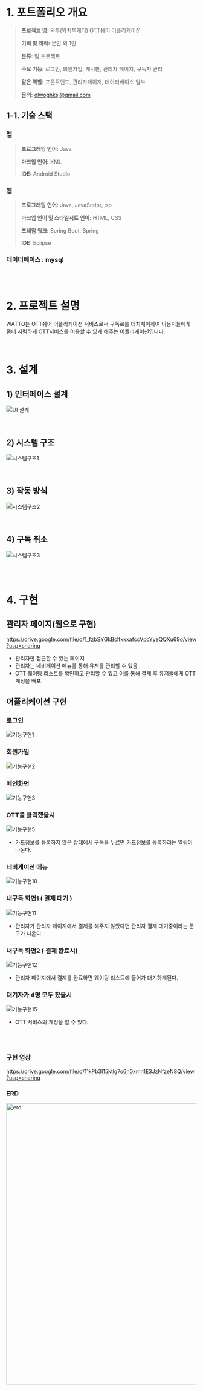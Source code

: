 # 1. 포트폴리오 개요

> **프로젝트 명:** 와투(와치투게더) OTT쉐어 어플리케이션
>
> **기획 및 제작:** 본인 외 1인
>
> **분류:** 팀 프로젝트
>
> **주요 기능:** 로그인, 회원가입, 게시판, 관리자 페이지, 구독자 관리
>
> **맡은 역할:** 프론트엔드, 관리자페이지, 데이터베이스 일부
>
> **문의:** dlwoghksj@gmail.com


## 1-1. 기술 스택
### 앱
> **프로그래밍 언어:** Java
> 
> **마크업 언어:** XML
> 
> **IDE:** Android Studio
### 웹
> **프로그래밍 언어:** Java, JavaScript, jsp
> 
> **마크업 언어 및 스타일시트 언어:** HTML, CSS
> 
> **프레임 워크:** Spring Boot, Spring
> 
> **IDE:** Eclipse
### 데이터베이스 : mysql
<br />
<br />

# 2. 프로젝트 설명
WATTO는 OTT쉐어 어플리케이션 서비스로써 구독료를 더치페이하여 이용자들에게 좀더 저렴하게 OTT서비스를 이용할 수 있게 해주는 어플리케이션입니다.

<br />

# 3. 설계
## 1) 인터페이스 설계
![UI 설계](https://github.com/dlwoghksj/mypofo/assets/104198797/6264be0c-35a8-468b-ac3e-2cb81e89ca50)

<br />

## 2) 시스템 구조
![시스템구조1](https://github.com/dlwoghksj/mypofo/assets/104198797/b5c9eb2a-5181-411e-8d7f-d9aad7aa5885)

<br />

## 3) 작동 방식
![시스템구조2](https://github.com/dlwoghksj/mypofo/assets/104198797/d58e6d15-4996-48e0-a4f5-0357e4c83ce1)

<br />

## 4) 구독 취소
![시스템구조3](https://github.com/dlwoghksj/mypofo/assets/104198797/5c870efa-b69b-4ab0-ab5e-db87a7dec831)

<br />
<br />

# 4. 구현
## 관리자 페이지(웹으로 구현)
https://drive.google.com/file/d/1_fzbSYGkBclfxxxafccVpcYyeQQXu69o/view?usp=sharing
- 관리자만 접근할 수 있는 페이지
- 관리자는 네비게이션 메뉴를 통해 유저를 관리할 수 있음
- OTT 웨이팅 리스트를 확인하고 관리할 수 있고 이를 통해 결제 후 유저들에게 OTT계정을 배포.

## 어플리케이션 구현
### 로그인
![기능구현1](https://github.com/dlwoghksj/mypofo/assets/104198797/04345a99-f1de-4c36-b0e1-566113b5f50d)
### 회원가입
![기능구현2](https://github.com/dlwoghksj/mypofo/assets/104198797/97e7a80e-71a0-4f74-93b6-ffdce8f40afe)
### 메인화면
![기능구현3](https://github.com/dlwoghksj/mypofo/assets/104198797/cc31257d-cffa-4c00-bce3-1bd7b31d912c)
### OTT를 클릭했을시
![기능구현5](https://github.com/dlwoghksj/mypofo/assets/104198797/366ddc58-f93f-4f36-960e-c44586aa274f)
- 카드정보를 등록하지 않은 상태에서 구독을 누르면 카드정보를 등록하라는 알림이 나온다.
### 네비게이션 메뉴
![기능구현10](https://github.com/dlwoghksj/mypofo/assets/104198797/e1134f57-1188-4347-8909-4820adbbd185)
### 내구독 화면1 ( 결제 대기 )
![기능구현11](https://github.com/dlwoghksj/mypofo/assets/104198797/9bd5e269-ca5d-46ef-82f4-bc8cbf8e2ff9)
- 관리자가 관리자 페이지에서 결제를 해주지 않았다면 관리자 결제 대기중이라는 문구가 나온디.
### 내구독 화면2 ( 결제 완료시)
![기능구현12](https://github.com/dlwoghksj/mypofo/assets/104198797/9e83df5f-5acf-47db-a1f3-d48426c49709)
- 관리자 페이지에서 결제를 완료하면 웨이팅 리스트에 들어가 대기하게된다.
### 대기자가 4명 모두 찼을시
![기능구현15](https://github.com/dlwoghksj/mypofo/assets/104198797/c08cce61-e67b-4142-b97a-892059e399d5)
- OTT 서비스의 계정을 알 수 있다.
<br />
<br />

### 구현 영상
https://drive.google.com/file/d/11kPb3I15ktlg7o6n0xmn1E3JzNfzeN8Q/view?usp=sharing

### ERD
<img width="743" alt="erd" src="https://github.com/dlwoghksj/mypofo/assets/104198797/edbcd4ae-0784-4471-923c-268f1bc6b176">





